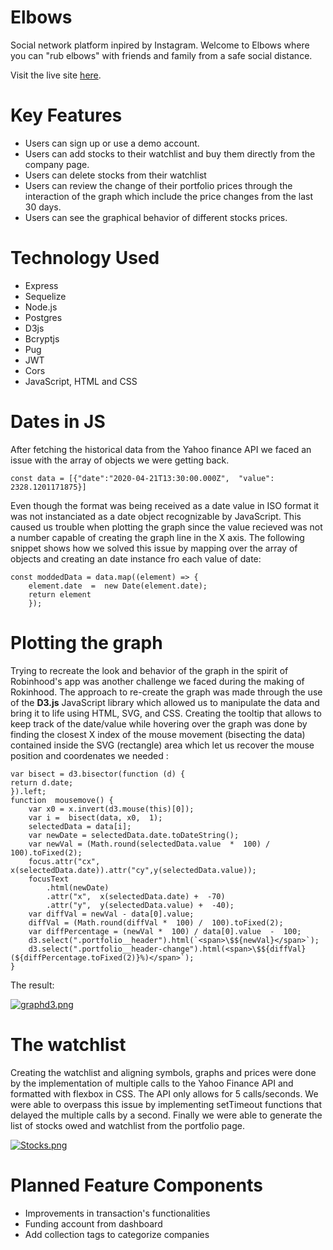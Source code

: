 # Elbows

Social network platform inpired by Instagram. Welcome to Elbows where you can "rub elbows" with friends and family from a safe social distance.

Visit the live site [here](https://elbowsapp.herokuapp.com/).

# Key Features

-   Users can sign up or use a demo account. 
-   Users can add stocks to their watchlist and buy them directly from the company page.
- Users can delete stocks from their watchlist
-   Users can review the change of their portfolio prices through the interaction of the graph which include the price changes from the last 30 days. 
- Users can see the graphical behavior of different stocks prices.


# Technology Used

-   Express
-   Sequelize
-   Node.js
-   Postgres
-   D3js
-   Bcryptjs
-   Pug
-  JWT
-  Cors
- JavaScript, HTML and CSS

# Dates in JS

After fetching the historical data from the Yahoo finance API we faced an issue with the array of objects we were getting back.

    const data = [{"date":"2020-04-21T13:30:00.000Z",  "value": 2328.1201171875}]

 Even though the format was being received as a date value in ISO format it was not instanciated as a date object recognizable by  JavaScript. This caused us trouble when plotting the graph since the value recieved was not a number capable of creating the graph line in the X axis.
The following snippet shows how we solved this issue by mapping over the array of objects and creating an date instance fro each value of date:

    const moddedData = data.map((element) => { 
	    element.date  =  new Date(element.date);
	    return element
	    });

 # Plotting the graph 
Trying to recreate the look and behavior of the graph in the spirit of Robinhood's app was another challenge we faced during  the making of Rokinhood. The approach to re-create the graph was made through the use of the **D3.js** JavaScript library  which allowed us to manipulate the data and bring it to life using HTML, SVG, and CSS. 
Creating the tooltip that allows to keep track of the date/value while hovering over the graph was done by finding the closest X index of the mouse movement (bisecting the data) contained inside  the SVG  (rectangle) area which let us recover the mouse position and coordenates we needed  :

    var bisect = d3.bisector(function (d) {
    return d.date;
    }).left;
    function  mousemove() { 
	    var x0 = x.invert(d3.mouse(this)[0]);
	    var i =  bisect(data, x0,  1);
	    selectedData = data[i];
	    var newDate = selectedData.date.toDateString();
	    var newVal = (Math.round(selectedData.value  *  100) /  100).toFixed(2);
	    focus.attr("cx",  x(selectedData.date)).attr("cy",y(selectedData.value));
	    focusText
			.html(newDate)
		    .attr("x",  x(selectedData.date) +  -70)
		    .attr("y",  y(selectedData.value) +  -40);
	    var diffVal = newVal - data[0].value; 
	    diffVal = (Math.round(diffVal *  100) /  100).toFixed(2);
	    var diffPercentage = (newVal *  100) / data[0].value  -  100;
	    d3.select(".portfolio__header").html(`<span>\$${newVal}</span>`);
	    d3.select(".portfolio__header-change").html(<span>\$${diffVal}(${diffPercentage.toFixed(2)}%)</span>`);
    }
The result:

[![graphd3.png](https://i.postimg.cc/JnxLWvPc/graphd3.png)](https://postimg.cc/ZBWg87kC)

 # The watchlist
Creating the watchlist and aligning symbols, graphs and prices were done by the implementation of multiple calls to the Yahoo Finance API and formatted  with flexbox in CSS. 
The API only allows for 5 calls/seconds. We were able to overpass this issue by implementing setTimeout functions that delayed the multiple calls by a second. Finally we were able   to generate the list of stocks owed and watchlist from the portfolio page.

[![Stocks.png](https://i.postimg.cc/KYK6W4Mb/Stocks.png)](https://postimg.cc/8FSXJp4X)

# Planned Feature Components

 - Improvements in transaction's functionalities
 - Funding account from dashboard
 - Add collection tags to categorize companies
